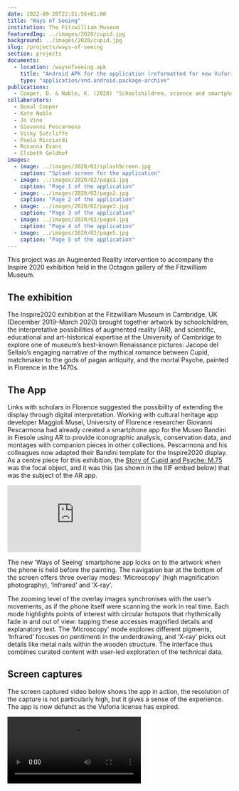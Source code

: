 ```yaml
---
date: 2022-09-20T22:51:56+01:00
title: "Ways of Seeing"
institution: The Fitzwilliam Museum
featuredImg: ../images/2020/cupid.jpg
background: ../images/2020/cupid.jpg
slug: /projects/ways-of-seeing
section: projects
documents: 
  - location: /waysofseeing.apk
    title: "Android APK for the application (reformatted for new Vuforia license by Daniel Pett)"
    type: "application/vnd.android.package-archive"
publications:
  - Cooper, D. & Noble, K. (2020) "Schoolchildren, science and smartphones shine new light on a Florentine masterpiece" Apollo (online publication only April 2020)
collaborators:
  - Donal Cooper
  - Kate Noble 
  - Jo Vine
  - Giovanni Pescarmona
  - Vicky Sutcliffe
  - Paola Ricciardi
  - Rosanna Evans
  - Elsbeth Geldhof
images:
  - image: ../images/2020/02/splashScreen.jpg
    caption: "Splash screen for the application"
  - image: ../images/2020/02/page1.jpg
    caption: "Page 1 of the application"
  - image: ../images/2020/02/page2.jpg
    caption: "Page 2 of the application"
  - image: ../images/2020/02/page3.jpg
    caption: "Page 3 of the application"
  - image: ../images/2020/02/page4.jpg
    caption: "Page 4 of the application"
  - image: ../images/2020/02/page5.jpg
    caption: "Page 5 of the application"
---
```

This project was an Augmented Reality intervention to accompany the Inspire 2020 exhibition 
held in the Octagon gallery of the Fitzwilliam Museum. 

## The exhibition

The Inspire2020 exhibition at the Fitzwilliam Museum in Cambridge, UK (December 2019–March 2020) brought together artwork 
by schoolchildren, the interpretative possibilities of augmented reality (AR), and scientific, educational and art-historical 
expertise at the University of Cambridge to explore one of museum’s best-known Renaissance pictures: Jacopo del Sellaio’s 
engaging narrative of the mythical romance between Cupid, matchmaker to the gods of pagan antiquity, and the mortal Psyche, 
painted in Florence in the 1470s.

## The App
Links with scholars in Florence suggested the possibility of extending the display through digital interpretation. Working 
with cultural heritage app developer Maggioli Musei, University of Florence researcher Giovanni Pescarmona had already 
created a smartphone app for the Museo Bandini in Fiesole using AR to provide iconographic analysis, conservation data, 
and montages with companion pieces in other collections. Pescarmona and his colleagues now adapted their Bandini template 
for the Inspire2020 display. As a centre piece for this exhibition, the [Story of Cupid and Psyche: M.75](https://data.fitzmuseum.cam.ac.uk/id/object/627)
was the focal object, and it was this (as shown in the IIIF embed below) that was the subject of the AR app.

<div class="ratio-16x9 ratio my-3">
    <iframe src="https://data.fitzmuseum.cam.ac.uk/uv.html#?manifest=https://api.fitz.ms/data-distributor/iiif/object-627/manifest&c=0&m=0&cv=0&config=&locales=en-GB:English (GB),cy-GB:Cymraeg,fr-FR:Français (FR),pl-PL:Polski,sv-SE:Svenska&xywh=-514,-129,8494,3984&r=0" allowfullscreen frameborder="0"></iframe>
</div>

The new ‘Ways of Seeing’ smartphone app locks on to the artwork when the phone is held before the painting. The navigation 
bar at the bottom of the screen offers three overlay modes: ‘Microscopy’ (high magnification photography), ‘Infrared’ and ‘X-ray’.

The zooming level of the overlay images synchronises with the user’s movements, as if the phone itself were scanning the work in real time. Each mode highlights points of interest with circular hotspots that rhythmically fade in and out of view: tapping these accesses magnified details and explanatory text. The ‘Microscopy’ mode explores different pigments, ‘Infrared’ focuses on pentimenti in the underdrawing, and ‘X-ray’ picks out details like metal nails within the wooden structure. The interface thus combines curated content with user-led exploration of the technical data.

## Screen captures
The screen captured video below shows the app in action, the resolution of the capture is not 
particularly high, but it gives a sense of the experience. The app is now defunct as the Vuforia license
has expired.

<div class="ratio ratio-16x9 my-3">
    <video controls src="/VID_414250210_212732_641.mp4" />
</div>